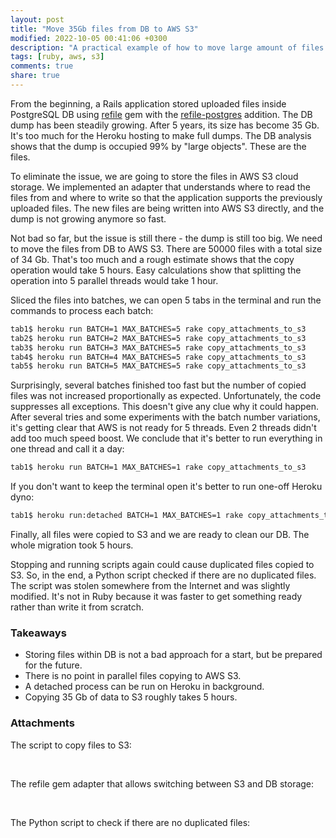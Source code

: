```yaml
---
layout: post
title: "Move 35Gb files from DB to AWS S3"
modified: 2022-10-05 00:41:06 +0300
description: "A practical example of how to move large amount of files from DB to AWS S3."
tags: [ruby, aws, s3]
comments: true
share: true
---
```


From the beginning, a Rails application stored uploaded files inside PostgreSQL DB using
[refile](https://github.com/refile/refile) gem with the [refile-postgres](https://github.com/krists/refile-postgres) addition.
The DB dump has been steadily growing. After 5 years, its size has become 35 Gb.
It's too much for the Heroku hosting to make full dumps.
The DB analysis shows that the dump is occupied 99% by "large objects".
These are the files.

To eliminate the issue, we are going to store the files in AWS S3 cloud storage.
We implemented an adapter that understands where to read the files from and where to write so that the application
supports the previously uploaded files. The new files are being written into AWS S3 directly, and the dump is not growing anymore so fast.

Not bad so far, but the issue is still there - the dump is still too big.
We need to move the files from DB to AWS S3. There are 50000 files with a total size of 34 Gb.
That's too much and a rough estimate shows that the copy operation would take 5 hours.
Easy calculations show that splitting the operation into 5 parallel threads would take 1 hour.

Sliced the files into batches, we can open 5 tabs in the terminal and run the commands to process each batch:

```bash
tab1$ heroku run BATCH=1 MAX_BATCHES=5 rake copy_attachments_to_s3
tab2$ heroku run BATCH=2 MAX_BATCHES=5 rake copy_attachments_to_s3
tab3$ heroku run BATCH=3 MAX_BATCHES=5 rake copy_attachments_to_s3
tab4$ heroku run BATCH=4 MAX_BATCHES=5 rake copy_attachments_to_s3
tab5$ heroku run BATCH=5 MAX_BATCHES=5 rake copy_attachments_to_s3
```

Surprisingly, several batches finished too fast but the number of copied files was not increased proportionally as expected.
Unfortunately, the code suppresses all exceptions. This doesn't give any clue why it could happen.
After several tries and some experiments with the batch number variations, it's getting clear that AWS is not ready for 5 threads.
Even 2 threads didn't add too much speed boost. We conclude that it's better to run everything in one thread and call it a day:

```bash
tab1$ heroku run BATCH=1 MAX_BATCHES=1 rake copy_attachments_to_s3
```

If you don't want to keep the terminal open it's better to run one-off Heroku dyno:

```bash
tab1$ heroku run:detached BATCH=1 MAX_BATCHES=1 rake copy_attachments_to_s3
```

Finally, all files were copied to S3 and we are ready to clean our DB. The whole migration took 5 hours.

Stopping and running scripts again could cause duplicated files copied to S3.
So, in the end, a Python script checked if there are no duplicated files.
The script was stolen somewhere from the Internet and was slightly modified.
It's not in Ruby because it was faster to get something ready rather than write it from scratch.

### Takeaways

- Storing files within DB is not a bad approach for a start, but be prepared for the future.
- There is no point in parallel files copying to AWS S3.
- A detached process can be run on Heroku in background.
- Copying 35 Gb of data to S3 roughly takes 5 hours.

### Attachments

The script to copy files to S3:

<br />

<script src="https://gist.github.com/ka8725/2769f5f535ed06b98e1eb800472a256b.js"></script>


The refile gem adapter that allows switching between S3 and DB storage:

<br />

<script src="https://gist.github.com/ka8725/633b50d5e881c32cd4238493e9f44064.js"></script>

The Python script to check if there are no duplicated files:

<br />

<script src="https://gist.github.com/ka8725/6108daa7f59d3e67418ca0da691f9ed5.js"></script>
